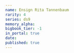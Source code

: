 ```yaml
---
name: Ensign Rita Tannenbaum
rarity: 4
series: ds9
memory_alpha:
bigbook_tier: -1
in_portal: true
date:
published: true
---
```



